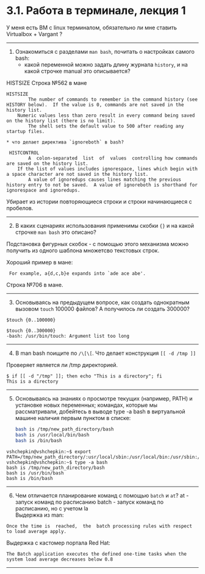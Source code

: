 # 3.1. Работа в терминале, лекция 1

У меня есть ВМ с linux терминалом, обязательно ли мне ставить Virtualbox + Vargant ?

---
1. Ознакомиться с разделами `man bash`, почитать о настройках самого bash:
    * какой переменной можно задать длину журнала `history`, и на какой строчке manual это описывается?

HISTSIZE
Строка №562 в мане
```
HISTSIZE
        The number of commands to remember in the command history (see HISTORY below).  If the value is 0, commands are not saved in the history list.    
	Numeric values less than zero result in every command being saved on the history list (there is no limit).
        The shell sets the default value to 500 after reading any startup files.
```
    * что делает директива `ignoreboth` в bash?
```
 HISTCONTROL
        A  colon-separated  list  of  values  controlling how commands are saved on the history list.  
	If the list of values includes ignorespace, lines which begin with a space character are not saved in the history list.  
        A value of ignoredups causes lines matching the previous history entry to not be saved.  A value of ignoreboth is shorthand for ignorespace and ignoredups.
```
Убирает из истории повторяющиеся строки и строки начинающиеся с пробелов.

---
2. В каких сценариях использования применимы скобки `{}` и на какой строчке `man bash` это описано?

Подстановка фигурных скобок - с помощью этого механизма можно получить из одного шаблона множетсво текстовых строк. 
 
Хороший пример в мане:  
```
 For example, a{d,c,b}e expands into `ade ace abe'.
```

Строка №706 в мане.

---
3. Основываясь на предыдущем вопросе, как создать однократным вызовом `touch` 100000 файлов? А получилось ли создать 300000?
```
$touch {0..100000}

$touch {0..300000}
-bash: /usr/bin/touch: Argument list too long
```

---
4. В man bash поищите по `/\[\[`. Что делает конструкция `[[ -d /tmp ]]`

Проверяет является ли /tmp директорией.  
```
$ if [[ -d "/tmp" ]]; then echo "This is a directory"; fi  
This is a directory
```

---
5. Основываясь на знаниях о просмотре текущих (например, PATH) и установке новых переменных; командах, которые мы рассматривали, добейтесь в выводе type -a bash в виртуальной машине наличия первым пунктом в списке:

	```bash
	bash is /tmp/new_path_directory/bash
	bash is /usr/local/bin/bash
	bash is /bin/bash
	```
```
vshchepkin@vshchepkin:~$ export PATH=/tmp/new_path_directory/:usr/local/sbin:/usr/local/bin:/usr/sbin:/usr/bin:/sbin:/bin
vshchepkin@vshchepkin:~$ type -a bash
bash is /tmp/new_path_directory/bash
bash is /usr/bin/bash
bash is /bin/bash
```

---
6. Чем отличается планирование команд с помощью `batch` и `at`?
at - запуск команд по расписанию
batch - запуск команд по расписанию, но с учетом la  
Выдержка из man:  
```
Once the time is  reached,  the  batch processing rules with respect to load average apply.  
```

Выдержка с кастомер портала Red Hat:
```
The Batch application executes the defined one-time tasks when the system load average decreases below 0.8
```

---
